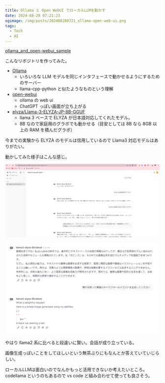 ```yaml
---
title: Ollama と Open WebUI でローカルLLMを動かす
date: 2024-08-28 07:21:23
ogimage: /img/posts/202408280721_ollama-open-web-ui.png
tags:
  - Tech
  - AI
---
```


[ollama_and_open-webui_sample](https://github.com/kbaba1001/ollama_and_open-webui_sample)

こんなリポジトリを作ってみた。

* [Ollama](https://github.com/ollama/ollama)
    * いろいろな LLM モデルを同じインタフェースで動かせるようにするためのサーバー
    * llama-cpp-python と似たようなものという理解
* [open-webui](https://github.com/open-webui/open-webui)
    * ollama の web ui
    * ChatGPT っぽい画面が立ち上がる
* [elyza/Llama-3-ELYZA-JP-8B-GGUF](https://huggingface.co/elyza/Llama-3-ELYZA-JP-8B-GGUF)
    * llama 3 ベースで ELYZA が日本語対応してくれたモデル。
    * 8B なので家庭用のグラボでも動かせる（目安としては 8B なら 8GB 以上の RAM を積んだグラボ）

今までの実験から ELYZA のモデルは信用しているので Llama3 対応モデルはありがたい。

動かしてみた様子はこんな感じ。

![スクショ1](/img/posts/202408280721/llama3-elyza-1.png)

![スクショ2](/img/posts/202408280721/llama3-elyza-2.png)

やはり llama2 系に比べると段違いに賢い。会話が成り立っている。

画像生成っぽいことをしてほしいという無茶ぶりにもなんとか答えていていじらしい。

ローカルLLMは面白いのでなんかもっと活用できないか考えたいところ。
codellama というのもあるので vs code と組み合わせて使っても良さそう。
